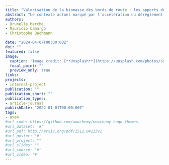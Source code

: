 ```yaml
---
title: "Valorisation de la biomasse des bords de route : les apports des démonstrateurs pour le déploiement d’une filière durable"
abstract: "Le contexte actuel marqué par l’accélération du dérèglement climatique, la raréfaction des ressources et les tensions géopolitiques implique de revoir la stratégie énergétique française, en privilégiant la biomasse-énergie comme principale source d’énergies renouvelables. Les dépendances vertes longeant les routes françaises représentent près de 5 000 km², constituant ainsi un potentiel de biomasse encore non valorisé. Ainsi, considérer les bords de route comme gisement de filière durable de la bioéconomie nécessite un changement de pratiques, afin de mieux valoriser cette potentialité. Plusieurs études ont mis en avant l’importance des démonstrateurs territoriaux pour l’implémentation de pratiques et des filières émergentes. Dans cette perspective, cet article cherche à proposer un cadre conceptuel, pour l’implémentation d’un démonstrateur pour de la gestion durable des bords de route à des fins de valorisation, reposant sur le croisement des informations issues de la littérature sur les démonstrateurs et sur la filière durable."
authors:
- Brunelle Marche
- Mauricio Camargo
- Christophe Bachmann

date: "2024-04-07T00:00:00Z"
doi: ""
featured: false
image:
  caption: 'Image credit: [**Unsplash**](https://unsplash.com/photos/s9CC2SKySJM)'
  focal_point: ""
  preview_only: true
links:
projects:
- internal-project
publication: ""
publication_short: ""
publication_types:
- article-journal
publishDate: "2022-01-01T00:00:00Z"
tags:
- axe4
#url_code: https://github.com/wowchemy/wowchemy-hugo-themes
#url_dataset: '#'
#url_pdf: http://arxiv.org/pdf/1512.04133v1
#url_poster: '#'
#url_project: ""
#url_slides: ""
#url_source: '#'
#url_video: '#'
---
```



